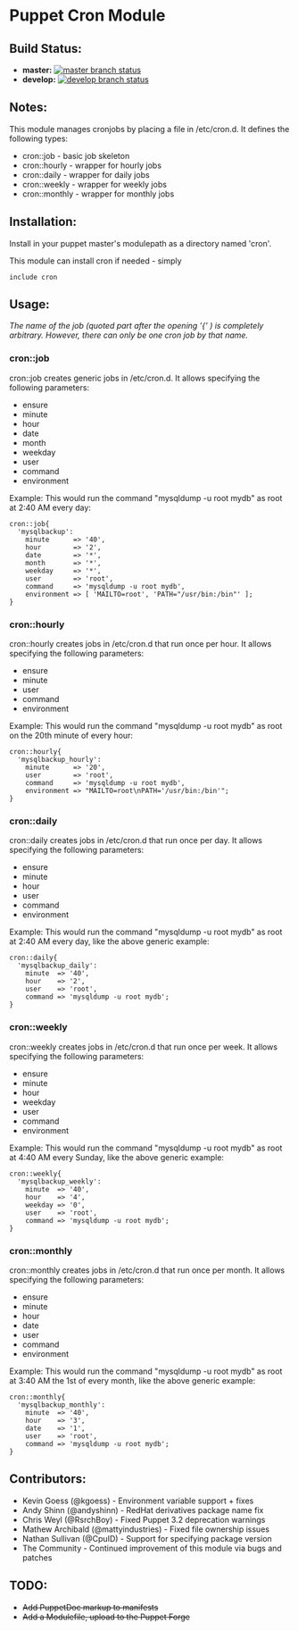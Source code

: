 # Puppet Cron Module

## Build Status:

  * **master:** [![master branch status](https://secure.travis-ci.org/torrancew/puppet-cron.png?branch=master)](http://travis-ci.org/torrancew/puppet-cron)
  * **develop:** [![develop branch status](https://secure.travis-ci.org/torrancew/puppet-cron.png?branch=develop)](http://travis-ci.org/torrancew/puppet-cron)

## Notes:

This module manages cronjobs by placing a file in /etc/cron.d.
It defines the following types:

  * cron::job     - basic job skeleton
  * cron::hourly  - wrapper for hourly jobs
  * cron::daily   - wrapper for daily jobs
  * cron::weekly  - wrapper for weekly jobs
  * cron::monthly - wrapper for monthly jobs

## Installation:

Install in your puppet master's modulepath as a directory named 'cron'.

This module can install cron if needed - simply

    include cron

## Usage:

*The name of the job (quoted part after the opening '{' ) is completely arbitrary. However, there can only be one cron job by that name.*

### cron::job

cron::job creates generic jobs in /etc/cron.d.
It allows specifying the following parameters:

  * ensure
  * minute
  * hour
  * date
  * month
  * weekday
  * user
  * command
  * environment

Example:
  This would run the command "mysqldump -u root mydb" as root at 2:40 AM every day:

    cron::job{
      'mysqlbackup':
        minute      => '40',
        hour        => '2',
        date        => '*',
        month       => '*',
        weekday     => '*',
        user        => 'root',
        command     => 'mysqldump -u root mydb',
        environment => [ 'MAILTO=root', 'PATH="/usr/bin:/bin"' ];
    }

### cron::hourly

cron::hourly creates jobs in /etc/cron.d that run once per hour.
It allows specifying the following parameters:

  * ensure
  * minute
  * user
  * command
  * environment

Example:
  This would run the command "mysqldump -u root mydb" as root on the 20th minute of every hour:

    cron::hourly{
      'mysqlbackup_hourly':
        minute      => '20',
        user        => 'root',
        command     => 'mysqldump -u root mydb',
        environment => "MAILTO=root\nPATH='/usr/bin:/bin'";
    }

### cron::daily

cron::daily creates jobs in /etc/cron.d that run once per day.
It allows specifying the following parameters:

  * ensure
  * minute
  * hour
  * user
  * command
  * environment

Example:
  This would run the command "mysqldump -u root mydb" as root at 2:40 AM every day, like the above generic example:

    cron::daily{
      'mysqlbackup_daily':
        minute  => '40',
        hour    => '2',
        user    => 'root',
        command => 'mysqldump -u root mydb';
    }

### cron::weekly

cron::weekly creates jobs in /etc/cron.d that run once per week.
It allows specifying the following parameters:

  * ensure
  * minute
  * hour
  * weekday
  * user
  * command
  * environment

Example:
  This would run the command "mysqldump -u root mydb" as root at 4:40 AM every Sunday, like the above generic example:

    cron::weekly{
      'mysqlbackup_weekly':
        minute  => '40',
        hour    => '4',
        weekday => '0',
        user    => 'root',
        command => 'mysqldump -u root mydb';
    }

### cron::monthly

cron::monthly creates jobs in /etc/cron.d that run once per month.
It allows specifying the following parameters:

  * ensure
  * minute
  * hour
  * date
  * user
  * command
  * environment

Example:
  This would run the command "mysqldump -u root mydb" as root at 3:40 AM the 1st of every month, like the above generic example:

    cron::monthly{
      'mysqlbackup_monthly':
        minute  => '40',
        hour    => '3',
        date    => '1',
        user    => 'root',
        command => 'mysqldump -u root mydb';
    }

## Contributors:

  * Kevin Goess (@kgoess)               - Environment variable support + fixes
  * Andy Shinn (@andyshinn)             - RedHat derivatives package name fix 
  * Chris Weyl (@RsrchBoy)              - Fixed Puppet 3.2 deprecation warnings
  * Mathew Archibald (@mattyindustries) - Fixed file ownership issues
  * Nathan Sullivan (@CpuID)            - Support for specifying package version
  * The Community                       - Continued improvement of this module via bugs and patches

## TODO:

  * <del>Add PuppetDoc markup to manifests</del>
  * <del>Add a Modulefile, upload to the Puppet Forge</del>

